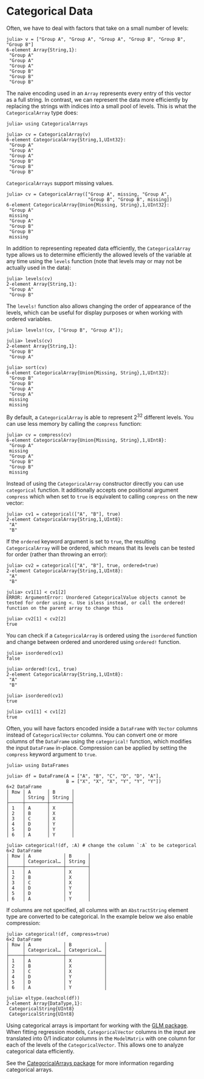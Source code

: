 # Categorical Data

Often, we have to deal with factors that take on a small number of levels:

```jldoctest categorical
julia> v = ["Group A", "Group A", "Group A", "Group B", "Group B", "Group B"]
6-element Array{String,1}:
 "Group A"
 "Group A"
 "Group A"
 "Group B"
 "Group B"
 "Group B"

```

The naive encoding used in an `Array` represents every entry of this vector as a full string.
In contrast, we can represent the data more efficiently by replacing the strings with indices
into a small pool of levels. This is what the `CategoricalArray` type does:

```jldoctest categorical
julia> using CategoricalArrays

julia> cv = CategoricalArray(v)
6-element CategoricalArray{String,1,UInt32}:
 "Group A"
 "Group A"
 "Group A"
 "Group B"
 "Group B"
 "Group B"

```

`CategoricalArrays` support missing values.

```jldoctest categorical
julia> cv = CategoricalArray(["Group A", missing, "Group A",
                              "Group B", "Group B", missing])
6-element CategoricalArray{Union{Missing, String},1,UInt32}:
 "Group A"
 missing
 "Group A"
 "Group B"
 "Group B"
 missing
```

In addition to representing repeated data efficiently, the `CategoricalArray` type
allows us to determine efficiently the allowed levels of the variable at any time using
the `levels` function (note that levels may or may not be actually used in the data):

```jldoctest categorical
julia> levels(cv)
2-element Array{String,1}:
 "Group A"
 "Group B"

```

The `levels!` function also allows changing the order of appearance of the levels,
which can be useful for display purposes or when working with ordered variables.

```jldoctest categorical
julia> levels!(cv, ["Group B", "Group A"]);

julia> levels(cv)
2-element Array{String,1}:
 "Group B"
 "Group A"

julia> sort(cv)
6-element CategoricalArray{Union{Missing, String},1,UInt32}:
 "Group B"
 "Group B"
 "Group A"
 "Group A"
 missing
 missing

```

By default, a `CategoricalArray` is able to represent 2<sup>32</sup> different levels.
You can use less memory by calling the `compress` function:

```jldoctest categorical
julia> cv = compress(cv)
6-element CategoricalArray{Union{Missing, String},1,UInt8}:
 "Group A"
 missing
 "Group A"
 "Group B"
 "Group B"
 missing

```

Instead of using the `CategoricalArray` constructor directly you can use `categorical`
function. It additionally accepts one positional argument `compress` which when set to `true`
is equivalent to calling `compress` on the new vector:
```jldoctest categorical
julia> cv1 = categorical(["A", "B"], true)
2-element CategoricalArray{String,1,UInt8}:
 "A"
 "B"
```

If the `ordered` keyword argument is set to `true`, the resulting `CategoricalArray` will be
ordered, which means that its levels can be tested for order (rather than throwing an error):
```jldoctest categorical
julia> cv2 = categorical(["A", "B"], true, ordered=true)
2-element CategoricalArray{String,1,UInt8}:
 "A"
 "B"

julia> cv1[1] < cv1[2]
ERROR: ArgumentError: Unordered CategoricalValue objects cannot be tested for order using <. Use isless instead, or call the ordered! function on the parent array to change this

julia> cv2[1] < cv2[2]
true
```

You can check if a `CategoricalArray` is ordered using the `isordered` function
and change between ordered and unordered using `ordered!` function.

```jldoctest categorical
julia> isordered(cv1)
false

julia> ordered!(cv1, true)
2-element CategoricalArray{String,1,UInt8}:
 "A"
 "B"

julia> isordered(cv1)
true

julia> cv1[1] < cv1[2]
true
```

Often, you will have factors encoded inside a `DataFrame` with `Vector` columns instead
of `CategoricalVector` columns. You can convert one or more columns of the `DataFrame`
using the `categorical!` function, which modifies the input `DataFrame` in-place.
Compression can be applied by setting the `compress` keyword argument to `true`.

```jldoctest categorical
julia> using DataFrames

julia> df = DataFrame(A = ["A", "B", "C", "D", "D", "A"],
                      B = ["X", "X", "X", "Y", "Y", "Y"])
6×2 DataFrame
│ Row │ A      │ B      │
│     │ String │ String │
├─────┼────────┼────────┤
│ 1   │ A      │ X      │
│ 2   │ B      │ X      │
│ 3   │ C      │ X      │
│ 4   │ D      │ Y      │
│ 5   │ D      │ Y      │
│ 6   │ A      │ Y      │

julia> categorical!(df, :A) # change the column `:A` to be categorical
6×2 DataFrame
│ Row │ A            │ B      │
│     │ Categorical… │ String │
├─────┼──────────────┼────────┤
│ 1   │ A            │ X      │
│ 2   │ B            │ X      │
│ 3   │ C            │ X      │
│ 4   │ D            │ Y      │
│ 5   │ D            │ Y      │
│ 6   │ A            │ Y      │
```

If columns are not specified, all columns with an `AbstractString` element type
are converted to be categorical. In the example below we also enable compression:

```jldoctest categorical
julia> categorical!(df, compress=true)
6×2 DataFrame
│ Row │ A            │ B            │
│     │ Categorical… │ Categorical… │
├─────┼──────────────┼──────────────┤
│ 1   │ A            │ X            │
│ 2   │ B            │ X            │
│ 3   │ C            │ X            │
│ 4   │ D            │ Y            │
│ 5   │ D            │ Y            │
│ 6   │ A            │ Y            │

julia> eltype.(eachcol(df))
2-element Array{DataType,1}:
 CategoricalString{UInt8}
 CategoricalString{UInt8}

```

Using categorical arrays is important for working with the [GLM package](https://github.com/JuliaStats/GLM.jl).
When fitting regression models, `CategoricalVector` columns in the input are translated
into 0/1 indicator columns in the `ModelMatrix` with one column for each of the levels of
the `CategoricalVector`. This allows one to analyze categorical data efficiently.

See the [CategoricalArrays package](https://github.com/JuliaData/CategoricalArrays.jl)
for more information regarding categorical arrays.
